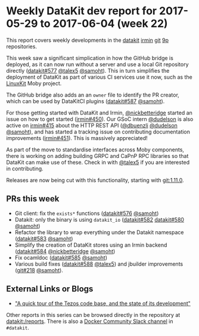 # Weekly DataKit dev report for 2017-05-29 to 2017-06-04 (week 22)

This report covers weekly developments in the [datakit] [irmin] [git] [9p] repositories.

This week saw a significant simplication in how the GitHub bridge is deployed, as it can now run without a server and use a local Git repository directly ([datakit#577] [@talex5] [@samoht]).  This in turn simplifies the deployment of DataKit as part of various CI services use it now, such as the [LinuxKit](https://github.com/linuxkit/linuxkit) Moby project.

The GitHub bridge also adds an an `owner` file to identify the PR creator, which can be used by DataKitCI plugins ([datakit#587] [@samoht]).

For those getting started with DataKit and Irmin, [@nickbetteridge] started an issue on how to get started ([irmin#450]).
Our GSoC intern [@dudelson] is also active on [irmin#415] about the HTTP REST API ([@dbuenzli] [@dudelson] [@samoht]), and has started
a tracking issue on contributing documentation improvements ([irmin#451]).  This is massively appreciated!

As part of the move to standardise interfaces across Moby components, there is working on adding building GRPC and CaPnP RPC libraries so that DataKit can make use of these. Check in with [@talex5] if you are interested in contributing.

Releases are now being cut with this functionality, starting with [git:1.11.0].

## PRs this week

- Git client: fix the `exists*` functions ([datakit#576] [@samoht])
- Datakit: only the binary is using `datakit_io` ([datakit#582] [datakit#580] [@samoht])
- Refactor the library to wrap everything under the Datakit namespace ([datakit#583] [@samoht])
- Simplify the creation of DataKit stores using an Irmin backend ([datakit#584] [@nickbetteridge] [@samoht])
- Fix ocamldoc ([datakit#585] [@samoht])
- Various build fixes ([datakit#588] [@talex5]) and jbuilder improvements ([git#218] [@samoht]).

## External Links or Blogs

- ["A quick tour of the Tezos code base, and the state of its development"](https://medium.com/tezos/a-quick-tour-of-the-tezos-code-base-and-the-state-of-its-development-c4e5fcb34b8a)

Other reports in this series can be browsed directly in the repository at [datakit:/reports](https://github.com/moby/datakit/tree/master/reports/).  There is also a [Docker Community Slack channel](https://docs.docker.com/opensource/get-help/) in `#datakit`.

[@dbuenzli]: https://github.com/dbuenzli
[@dudelson]: https://github.com/dudelson
[@nickbetteridge]: https://github.com/nickbetteridge
[@samoht]: https://github.com/samoht
[@talex5]: https://github.com/talex5
[irmin]: https://github.com/mirage/irmin
[irmin#415]: https://github.com/mirage/irmin/issues/415
[irmin#450]: https://github.com/mirage/irmin/issues/450
[irmin#451]: https://github.com/mirage/irmin/issues/451
[irmin#452]: https://github.com/mirage/irmin/pull/452
[9p]: https://github.com/mirage/ocaml-9p
[git]: https://github.com/mirage/ocaml-git
[git#218]: https://github.com/mirage/ocaml-git/pull/218
[git:1.11.0]: https://github.com/mirage/ocaml-git/releases/tag/1.11.0
[datakit]: https://github.com/moby/datakit
[datakit#576]: https://github.com/moby/datakit/pull/576
[datakit#577]: https://github.com/moby/datakit/pull/577
[datakit#580]: https://github.com/moby/datakit/issues/580
[datakit#582]: https://github.com/moby/datakit/pull/582
[datakit#583]: https://github.com/moby/datakit/pull/583
[datakit#584]: https://github.com/moby/datakit/pull/584
[datakit#585]: https://github.com/moby/datakit/pull/585
[datakit#586]: https://github.com/moby/datakit/issues/586
[datakit#587]: https://github.com/moby/datakit/pull/587
[datakit#588]: https://github.com/moby/datakit/pull/588

